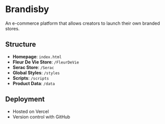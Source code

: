 # Brandisby

An e-commerce platform that allows creators to launch their own branded stores.

## Structure
- **Homepage**: `index.html`
- **Fleur De Vie Store**: `/FleurDeVie`
- **Serac Store**: `/Serac`
- **Global Styles**: `/styles`
- **Scripts**: `/scripts`
- **Product Data**: `/data`

## Deployment
- Hosted on Vercel
- Version control with GitHub

